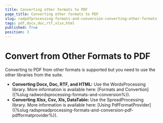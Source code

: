 ```yaml
---
title: Converting other formats to PDF
page_title: Converting other formats to PDF
slug: radpdfprocessing-formats-and-conversion-converting-other-formats-to-pdf
tags: pdf,docx,doc,rtf,xlsx,html
published: True
position: 3
---
```


# Convert from Other Formats to PDF

 Converting to PDF from other formats is supported but you need to use the other libraries from the suite. 

 * __Converting Docx, Doc, RTF, and HTML:__ Use the WordsProcessing library. More information is available here: [Formats and Convertion]({%slug radwordsprocessing-formats-and-conversion%}).
 * __Converting Xlsx, Csv, Xls, DataTable:__ Use the SpreadProcessing library. More information is available here:  [Using PdfFormatProvider]({%slug radspreadprocessing-formats-and-conversion-pdf-pdfformatprovider%}).

